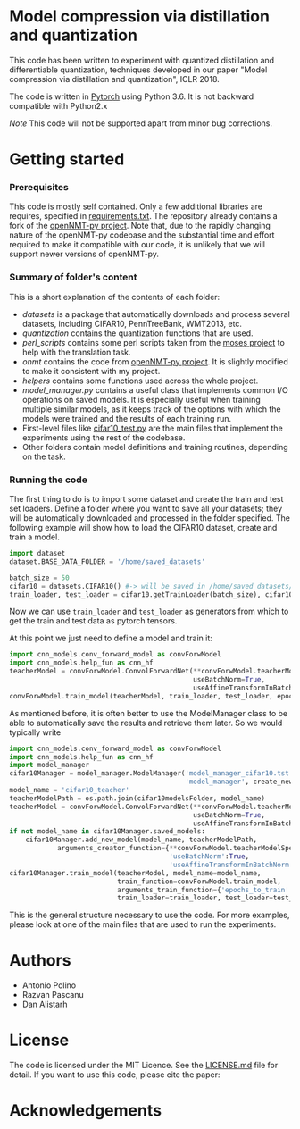 #  Model compression via distillation and quantization

This code has been written to experiment with quantized distillation and differentiable quantization, techniques developed in our paper "Model compression via distillation and quantization", ICLR 2018.

The code is written in [Pytorch](http://pytorch.org/) using Python 3.6. It is not backward compatible with Python2.x

*Note* This code will not be supported apart from minor bug corrections.

# Getting started

### Prerequisites
This code is mostly self contained. Only a few additional libraries are requires, specified in [requirements.txt](requirements.txt). The repository already contains a fork of the [openNMT-py project](https://github.com/OpenNMT/OpenNMT-py). Note that, due to the rapidly changing nature of the openNMT-py codebase and the substantial time and effort required to make it compatible with our code, it is unlikely that we will support newer versions of openNMT-py.

### Summary of folder's content
This is a short explanation of the contents of each folder:

 - *datasets* is a package that automatically downloads and process several datasets, including CIFAR10, PennTreeBank, WMT2013, etc.
 - *quantization* contains the quantization functions that are used.
 - *perl_scripts* contains some perl scripts taken from the [moses project](https://github.com/moses-smt/mosesdecoder) to help with the translation task.
 - *onmt* contains the code from [openNMT-py project](https://github.com/OpenNMT/OpenNMT-py). It is slightly modified to make it consistent with my project.
 - *helpers* contains some functions used across the whole project.
 - *model_manager.py* contains a useful class that implements common I/O operations on saved models. It is especially useful when training multiple similar models, as it keeps track of the options with which the models were trained and the results of each training run.
 - First-level files like [cifar10_test.py](cifar10_test.py) are the main files that implement the experiments using the rest of the codebase.
 - Other folders contain model definitions and training routines, depending on the task.

### Running the code

The first thing to do is to import some dataset and create the train and test set loaders.
Define a folder where you want to save all your datasets; they will be automatically downloaded and processed in the folder specified. The following example will show how to load the CIFAR10 dataset, create and train a model.
```python
import dataset
dataset.BASE_DATA_FOLDER = '/home/saved_datasets'

batch_size = 50
cifar10 = datasets.CIFAR10() #-> will be saved in /home/saved_datasets/cifar10
train_loader, test_loader = cifar10.getTrainLoader(batch_size), cifar10.getTestLoader(batch_size)
```

Now we can use ```train_loader``` and ```test_loader``` as generators from which to get the train and test data as pytorch tensors.

At this point we just need to define a model and train it:

```python
import cnn_models.conv_forward_model as convForwModel
import cnn_models.help_fun as cnn_hf
teacherModel = convForwModel.ConvolForwardNet(**convForwModel.teacherModelSpec,
                                              useBatchNorm=True,
                                              useAffineTransformInBatchNorm=True)
convForwModel.train_model(teacherModel, train_loader, test_loader, epochs_to_train=200)
```

 As mentioned before, it is often better to use the ModelManager class to be able to automatically save the results and retrieve them later. So we would typically write

```python
import cnn_models.conv_forward_model as convForwModel
import cnn_models.help_fun as cnn_hf
import model_manager
cifar10Manager = model_manager.ModelManager('model_manager_cifar10.tst',
                                            'model_manager', create_new_model_manager=False)#the first time set this to True
model_name = 'cifar10_teacher'
teacherModelPath = os.path.join(cifar10modelsFolder, model_name)
teacherModel = convForwModel.ConvolForwardNet(**convForwModel.teacherModelSpec,
                                              useBatchNorm=True,
                                              useAffineTransformInBatchNorm=True)
if not model_name in cifar10Manager.saved_models:
    cifar10Manager.add_new_model(model_name, teacherModelPath,
            arguments_creator_function={**convForwModel.teacherModelSpec,
                                        'useBatchNorm':True,
                                        'useAffineTransformInBatchNorm':True})
cifar10Manager.train_model(teacherModel, model_name=model_name,
                           train_function=convForwModel.train_model,
                           arguments_train_function={'epochs_to_train': 200},
                           train_loader=train_loader, test_loader=test_loader)
```         

This is the general structure necessary to use the code. For more examples, please look at one of the main files that are used to run the experiments.

# Authors

 - Antonio Polino
 - Razvan Pascanu
 - Dan Alistarh

# License

The code is licensed under the MIT Licence. See the [LICENSE.md](LICENSE.md) file for detail. If you want to use this code, please cite the paper:

# Acknowledgements
